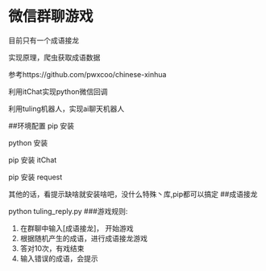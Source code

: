 # 微信群聊游戏

目前只有一个成语接龙

实现原理，爬虫获取成语数据

参考https://github.com/pwxcoo/chinese-xinhua

利用itChat实现python微信回调

利用tuling机器人，实现ai聊天机器人

##环境配置
pip 安装

python 安装

pip 安装 itChat

pip 安装 request

其他的话，看提示缺啥就安装啥吧，没什么特殊丶库,pip都可以搞定
##成语接龙

python tuling_reply.py
###游戏规则:	
1.	在群聊中输入[成语接龙]， 开始游戏
2. 根据随机产生的成语，进行成语接龙游戏
3. 答对10次，有戏结束
4. 输入错误的成语，会提示
